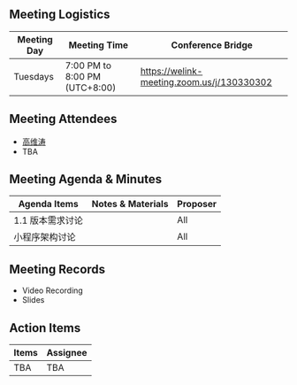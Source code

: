 ## Meeting Logistics

| Meeting Day  |  Meeting Time  | Conference Bridge  |
|---|---|---|
| Tuesdays  | 7:00 PM to 8:00 PM (UTC+8:00)   |  https://welink-meeting.zoom.us/j/130330302  |


## Meeting Attendees
- [高维涛](https://gitee.com/Gao_Victor)
- TBA

## Meeting Agenda & Minutes
|  Agenda Items  |  Notes & Materials   |  Proposer |
|---|---|---|
|  1.1 版本需求讨论 |  | All |
|  小程序架构讨论 |  | All |


## Meeting Records
- Video Recording
- Slides


## Action Items
|  Items | Assignee   |
|---|---|
| TBA  | TBA|TBA



